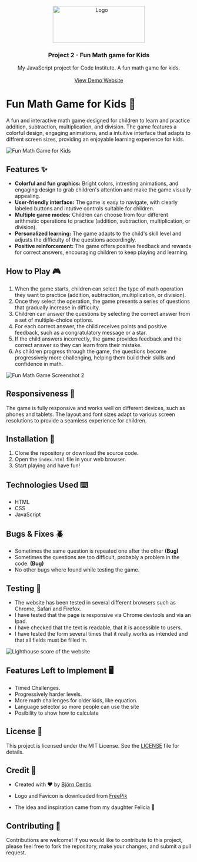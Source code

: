 <div align="center">
  <a href="https://bjorne90.github.io/math-games-for-children/index.html">
    <img src="media/logo.png" alt="Logo" width="250" height="100">
  </a>

  <h3 align="center">Project 2 - Fun Math game for Kids</h3>

  <p align="center">
    My JavaScript project for Code Institute. A fun math game for kids.
    <br />
    <br />
    <a href="https://bjorne90.github.io/math-games-for-children/index.html">View Demo Website</a>
  </p>
</div>

# Fun Math Game for Kids 🚀

A fun and interactive math game designed for children to learn and practice addition, subtraction, multiplication, and division.
The game features a colorful design, engaging animations, and a intuitive interface that adapts to diffrent screen sizes,
providing an enjoyable learning experience for kids.

![Fun Math Game for Kids](https://link-to-screenshot-of-game.png)

## Features ✨
- **Colorful and  fun graphics:** Bright colors, intresting animations, and engaging design to grab children's 
attention and make the game visually appealing.
- **User-friendly interface:** The game is easy to navigate, with clearly labeled buttons and intutive controls suitable for
children.
- **Multiple game modes:** Children can choose from four different arithmetic operations to practice (addition, subtraction, multiplication, or division).
- **Personalized learning:** The game adapts to the child's skill level and adjusts the difficulty of the questions accordingly.
- **Positive reinforcement:** The game offers positive feedback and rewards for correct answers, encouraging children to keep playing and learning.

## How to Play 🎮
1. When the game starts, children can select the type of math operation they want to practice (addition, subtraction, multiplication, or division).
2. Once they select the operation, the game presents a series of questions that gradually increase in difficulty.
3. Children can answer the questions by selecting the correct answer from a set of multiple-choice options.
4. For each correct answer, the child receives points and positive feedback, such as a congratulatory message or a star.
5. If the child answers incorrectly, the game provides feedback and the correct answer so they can learn from their mistake.
6. As children progress through the game, the questions become progressively more challenging, helping them build their skills and confidence in math.

![Fun Math Game Screenshot 2](https://link-to-another-screenshot-of-game.png)

## Responsiveness 📱

The game is fully responsive and works well on different devices, such as phones and tablets. The layout and font sizes adapt to various screen resolutions to provide a seamless experience for children.

## Installation 💾

1. Clone the repository or download the source code.
2. Open the `index.html` file in your web browser.
3. Start playing and have fun!

## Technologies Used ⌨️

- HTML
- CSS
- JavaScript

## Bugs & Fixes 🪲

* Sometimes the same question is repeated one after the other **(Bug)**
* Sometimes the questions are too difficult, probably a problem in the code. **(Bug)**
* No other bugs where found while testing the game.

## Testing 📝

* The website has been tested in several different browsers such as Chrome, Safari and Firefox.
* I have tested that the page is responsive via Chrome devtools and via an Ipad.
* I have checked that the text is readable, that it is accessible to users.
* I have tested the form several times that it really works as intended and that all fields must be filled in.

![Lighthouse score of the website](https://link-to-another-screenshot-of-game.png)

## Features Left to Implement 🖥️

- Timed Challenges.
- Progressively harder levels.
- More math challenges for older kids, like equation.
- Language selector so more people can use the site
- Posibility to show how to calculate

## License 📄

This project is licensed under the MIT License. See the [LICENSE](license) file for details.

## Credit 💖

* Created with ❤️ by [Björn Centio](https://github.com/bjorne90)

* Logo and Favicon is downloaded from [FreePik](https://www.freepik.com/free-vector/hand-drawn-cartoon-mathematical-symbols_11521131.htm#query=math%20logo&position=44&from_view=keyword&track=ais)

* The idea and inspiration came from my daughter Felicia 🦋

## Contributing 💽

Contributions are welcome! If you would like to contribute to this project, please feel free to fork the repository, make your changes, and submit a pull request.